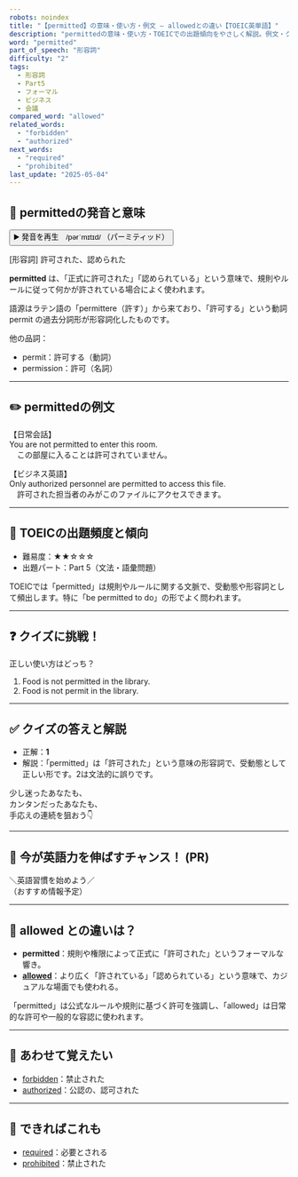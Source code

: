 ```yaml
---
robots: noindex
title: "【permitted】の意味・使い方・例文 ― allowedとの違い【TOEIC英単語】"
description: "permittedの意味・使い方・TOEICでの出題傾向をやさしく解説。例文・クイズ付きでallowedとの違いもわかりやすく学べます。"
word: "permitted"
part_of_speech: "形容詞"
difficulty: "2"
tags:
  - 形容詞
  - Part5
  - フォーマル
  - ビジネス
  - 会議
compared_word: "allowed"
related_words:
  - "forbidden"
  - "authorized"
next_words:
  - "required"
  - "prohibited"
last_update: "2025-05-04"
---
```


## 🔰 permittedの発音と意味

<button class="play-audio" onclick="playTTS('permitted')">
  <span class="play-audio-main">
    ▶️ 発音を再生　/pərˈmɪtɪd/
  </span>
  <span class="play-audio-sub">
    （パーミティッド）
  </span>
</button>

[形容詞] 許可された、認められた

**permitted** は、「正式に許可された」「認められている」という意味で、規則やルールに従って何かが許されている場合によく使われます。

語源はラテン語の「permittere（許す）」から来ており、「許可する」という動詞 permit の過去分詞形が形容詞化したものです。

他の品詞：  
- permit：許可する（動詞）
- permission：許可（名詞）

---

## ✏️ permittedの例文

【日常会話】  
You are not permitted to enter this room.  
　この部屋に入ることは許可されていません。

【ビジネス英語】  
Only authorized personnel are permitted to access this file.  
　許可された担当者のみがこのファイルにアクセスできます。

---

## 🎯 TOEICの出題頻度と傾向

- 難易度：★★☆☆☆
- 出題パート：Part 5（文法・語彙問題）

TOEICでは「permitted」は規則やルールに関する文脈で、受動態や形容詞として頻出します。特に「be permitted to do」の形でよく問われます。

---

## ❓ クイズに挑戦！

正しい使い方はどっち？

1. Food is not permitted in the library.  
2. Food is not permit in the library.

---

## ✅ クイズの答えと解説

- 正解：**1**
- 解説：「permitted」は「許可された」という意味の形容詞で、受動態として正しい形です。2は文法的に誤りです。

少し迷ったあなたも、  
カンタンだったあなたも、  
手応えの連続を狙おう👇️

---

## 🚀 今が英語力を伸ばすチャンス！ (PR)

<div class="info-center">
＼英語習慣を始めよう／<br>  
（おすすめ情報予定）
</div>

---

## 🤔  allowed との違いは？

- **permitted**：規則や権限によって正式に「許可された」というフォーマルな響き。
- **[allowed](/word/allowed)**：より広く「許されている」「認められている」という意味で、カジュアルな場面でも使われる。

「permitted」は公式なルールや規則に基づく許可を強調し、「allowed」は日常的な許可や一般的な容認に使われます。

---

## 🧩 あわせて覚えたい

- [forbidden](/word/forbidden)：禁止された
- [authorized](/word/authorized)：公認の、認可された

---

## 📖 できればこれも

- [required](/word/required)：必要とされる
- [prohibited](/word/prohibited)：禁止された

<!-- cvid: aid35_bid13 -->
